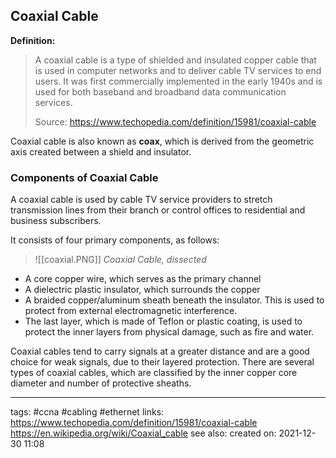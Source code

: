 ## Coaxial Cable
**Definition:**
>A coaxial cable is a type of shielded and insulated copper cable that is used in computer networks and to deliver cable TV services to end users. It was first commercially implemented in the early 1940s and is used for both baseband and broadband data communication services.
>
>Source: https://www.techopedia.com/definition/15981/coaxial-cable


Coaxial cable is also known as **coax**, which is derived from the geometric axis created between a shield and insulator.

### Components of Coaxial Cable

A coaxial cable is used by cable TV service providers to stretch transmission lines from their branch or control offices to residential and business subscribers.

It consists of four primary components, as follows:

>![[coaxial.PNG]]
>*Coaxial Cable, dissected*
- A core copper wire, which serves as the primary channel
- A dielectric plastic insulator, which surrounds the copper
- A braided copper/aluminum sheath beneath the insulator. This is used to protect from external electromagnetic interference.
- The last layer, which is made of Teflon or plastic coating, is used to protect the inner layers from physical damage, such as fire and water.

Coaxial cables tend to carry signals at a greater distance and are a good choice for weak signals, due to their layered protection. There are several types of coaxial cables, which are classified by the inner copper core diameter and number of protective sheaths.



---
tags: #ccna #cabling #ethernet 
links: https://www.techopedia.com/definition/15981/coaxial-cable
https://en.wikipedia.org/wiki/Coaxial_cable
see also:
created on: 2021-12-30 11:08